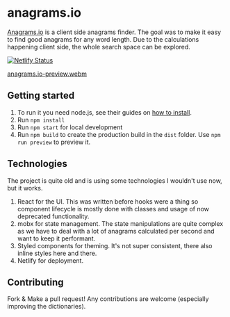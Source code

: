 # anagrams.io

[Anagrams.io](https://anagrams.io) is a client side anagrams finder. The goal was to make it easy to find good anagrams for any word length.
Due to the calculations happening client side, the whole search space can be explored.

[![Netlify Status](https://api.netlify.com/api/v1/badges/09b49293-2071-4ea9-b59a-dc569e40c53c/deploy-status)](https://app.netlify.com/sites/anagramsio/deploys)

[anagrams.io-preview.webm](https://github.com/TN1ck/anagrams.io/assets/2116347/d08289e1-2613-4c03-8bbe-27975afee103)

## Getting started

1. To run it you need node.js, see their guides on [how to install](https://nodejs.dev/en/learn/how-to-install-nodejs/).
2. Run `npm install`
3. Run `npm start` for local development
4. Run `npm build` to create the production build in the `dist` folder. Use `npm run preview` to preview it.

## Technologies

The project is quite old and is using some technologies I wouldn't use now, but it works.

1. React for the UI. This was written before hooks were a thing so component lifecycle is mostly done with classes and usage of now deprecated functionality.
2. mobx for state management. The state manipulations are quite complex as we have to deal with a lot of anagrams calculated per second and want to keep it performant.
3. Styled components for theming. It's not super consistent, there also inline styles here and there.
4. Netlify for deployment.

## Contributing

Fork & Make a pull request! Any contributions are welcome (especially improving the dictionaries).
